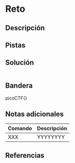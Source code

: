 
# Reto

## Descripción

## Pistas

## Solución
```bash

```

## Bandera
picoCTF{}

## Notas adicionales
| Comando | Descripción |
|--------|--------|
| XXX | YYYYYYYY |

## Referencias

